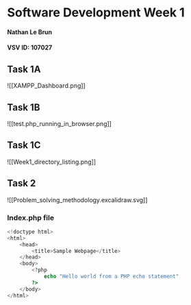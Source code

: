 # Software Development Week 1 
#### Nathan Le Brun
#### VSV ID: 107027

## Task 1A

![[XAMPP_Dashboard.png]]

## Task 1B
![[test.php_running_in_browser.png]]

## Task 1C
![[Week1_directory_listing.png]]

## Task 2
![[Problem_solving_methodology.excalidraw.svg]]

### Index.php file 
```php
<!doctype html>
<html>
    <head>
        <title>Sample Webpage</title>
    </head>
    <body>
        <?php
            echo "Hello world from a PHP echo statement"
        ?>
    </body>
</html>
```

